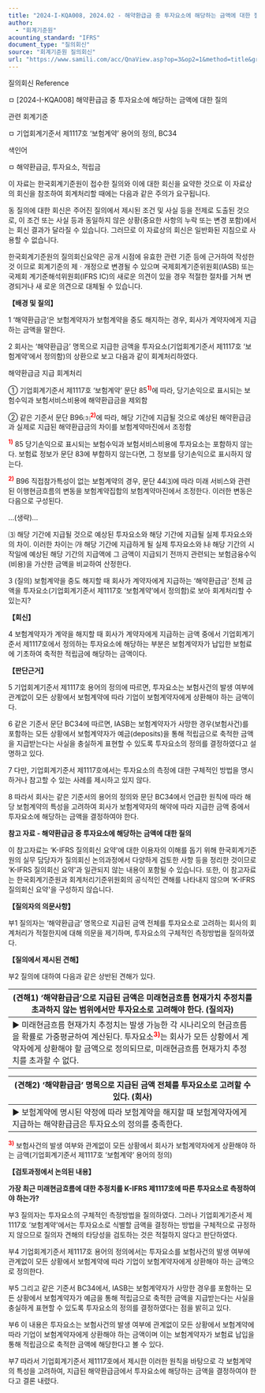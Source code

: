 ```yaml
---
title: "2024-I-KQA008, 2024.02 - 해약환급금 중 투자요소에 해당하는 금액에 대한 질의"
author:
  - "회계기준원"
acounting_standard: "IFRS"
document_type: "질의회신"
source: "회계기준원 질의회신"
url: "https://www.samili.com/acc/QnaView.asp?op=3&op2=1&method=title&group=2122-15;1&orgcode=0&searchword=&page=2&code=2024%2DI%2DKQA008%3A20240202"
---
```

질의회신 Reference

ㅁ \[2024-I-KQA008\] 해약환급금 중 투자요소에 해당하는 금액에 대한 질의

관련 회계기준

ㅁ 기업회계기준서 제1117호 ‘보험계약’ 용어의 정의, BC34

색인어

ㅁ 해약환급금, 투자요소, 적립금

  

이 자료는 한국회계기준원이 접수한 질의와 이에 대한 회신을 요약한 것으로 이 자료상의 회신을 참조하여 회계처리할 때에는 다음과 같은 주의가 요구됩니다.

동 질의에 대한 회신은 주어진 질의에서 제시된 조건 및 사실 등을 전제로 도출된 것으로, 이 조건 또는 사실 등과 동일하지 않은 상황(중요한 사항의 누락 또는 변경 포함)에서는 회신 결과가 달라질 수 있습니다. 그러므로 이 자료상의 회신은 일반화된 지침으로 사용할 수 없습니다.

한국회계기준원의 질의회신요약은 공개 시점에 유효한 관련 기준 등에 근거하여 작성한 것 이므로 회계기준의 제ㆍ개정으로 변경될 수 있으며 국제회계기준위원회(IASB) 또는 국제회 계기준해석위원회(IFRS IC)의 새로운 의견이 있을 경우 적절한 절차를 거쳐 변경되거나 새 로운 의견으로 대체될 수 있습니다.

  
  

**【배경 및 질의】**

  

1 ‘해약환급금’은 보험계약자가 보험계약을 중도 해지하는 경우, 회사가 계약자에게 지급하는 금액을 말한다.

  

2 회사는 ‘해약환급금’ 명목으로 지급한 금액을 투자요소(기업회계기준서 제1117호 ‘보험계약’에서 정의함)의 상환으로 보고 다음과 같이 회계처리하였다.

  

해약환급금 지급 회계처리

① 기업회계기준서 제1117호 ‘보험계약’ 문단 85<sup><font color="red"><b>1)</b></font></sup>에 따라, 당기손익으로 표시되는 보험수익과 보험서비스비용에 해약환급금을 제외함

② 같은 기준서 문단 B96⑶<sup><font color="red"><b>2)</b></font></sup>에 따라, 해당 기간에 지급될 것으로 예상된 해약환급금과 실제로 지급된 해약환급금의 차이를 보험계약마진에서 조정함

<sup><font color="red"><b>1)</b></font></sup> 85 당기손익으로 표시되는 보험수익과 보험서비스비용에 투자요소는 포함하지 않는다. 보험료 정보가 문단 83에 부합하지 않는다면, 그 정보를 당기손익으로 표시하지 않는다.

<sup><font color="red"><b>2)</b></font></sup> B96 직접참가특성이 없는 보험계약의 경우, 문단 44⑶에 따라 미래 서비스와 관련된 이행현금흐름의 변동을 보험계약집합의 보험계약마진에서 조정한다. 이러한 변동은 다음으로 구성된다.

...(생략)...

⑶ 해당 기간에 지급될 것으로 예상된 투자요소와 해당 기간에 지급될 실제 투자요소와의 차이. 이러한 차이는 ㈎ 해당 기간에 지급하게 될 실제 투자요소와 ㈏ 해당 기간의 시작일에 예상된 해당 기간의 지급액에 그 금액이 지급되기 전까지 관련되는 보험금융수익(비용)을 가산한 금액을 비교하여 산정한다.

  

3 (질의) 보험계약을 중도 해지할 때 회사가 계약자에게 지급하는 ‘해약환급금’ 전체 금액을 투자요소(기업회계기준서 제1117호 ‘보험계약’에서 정의함)로 보아 회계처리할 수 있는지?

  
  

**【회신】**

  

4 보험계약자가 계약을 해지할 때 회사가 계약자에게 지급하는 금액 중에서 기업회계기준서 제1117호에서 정의하는 투자요소에 해당하는 부분은 보험계약자가 납입한 보험료에 기초하여 축적한 적립금에 해당하는 금액이다.

  
  

**【판단근거】**

  

5 기업회계기준서 제1117호 용어의 정의에 따르면, 투자요소는 보험사건의 발생 여부에 관계없이 모든 상황에서 보험계약에 따라 기업이 보험계약자에게 상환해야 하는 금액이다.

  

6 같은 기준서 문단 BC34에 따르면, IASB는 보험계약자가 사망한 경우(보험사건)를 포함하는 모든 상황에서 보험계약자가 예금(deposits)을 통해 적립금으로 축적한 금액을 지급받는다는 사실을 충실하게 표현할 수 있도록 투자요소의 정의를 결정하였다고 설명하고 있다.

  

7 다만, 기업회계기준서 제1117호에서는 투자요소의 측정에 대한 구체적인 방법을 명시하거나 참고할 수 있는 사례를 제시하고 있지 않다.

  

8 따라서 회사는 같은 기준서의 용어의 정의와 문단 BC34에서 언급한 원칙에 따라 해당 보험계약의 특성을 고려하여 회사가 보험계약자의 해약에 따라 지급한 금액 중에서 투자요소에 해당하는 금액을 결정하여야 한다.

  
  

**참고 자료 - 해약환급금 중 투자요소에 해당하는 금액에 대한 질의**

이 참고자료는 ‘K-IFRS 질의회신 요약'에 대한 이용자의 이해를 돕기 위해 한국회계기준원의 실무 담당자가 질의회신 논의과정에서 다양하게 검토한 사항 등을 정리한 것이므로 ‘K-IFRS 질의회신 요약'과 일관되지 않는 내용이 포함될 수 있습니다. 또한, 이 참고자료는 한국회계기준원과 회계처리기준위원회의 공식적인 견해를 나타내지 않으며 ‘K-IFRS 질의회신 요약'을 구성하지 않습니다.

  

**【질의자의 의문사항】**

  

부1 질의자는 ‘해약환급금’ 명목으로 지급된 금액 전체를 투자요소로 고려하는 회사의 회계처리가 적절한지에 대해 의문을 제기하며, 투자요소의 구체적인 측정방법을 질의하였다.

  
  

**【질의에서 제시된 견해】**

  

부2 질의에 대하여 다음과 같은 상반된 견해가 있다.

  

| (견해1) ‘해약환급금’으로 지급된 금액은 미래현금흐름 현재가치 추정치를 초과하지 않는 범위에서만 투자요소로 고려해야 한다. (질의자) |
| --- |
| ▶ 미래현금흐름 현재가치 추정치는 발생 가능한 각 시나리오의 현금흐름을 확률로 가중평균하여 계산된다. 투자요소<sup><font color="red"><b>3)</b></font></sup>는 회사가 모든 상황에서 계약자에게 상환해야 할 금액으로 정의되므로, 미래현금흐름 현재가치 추정치를 초과할 수 없다. |

  

| (견해2) ‘해약환급금’ 명목으로 지급된 금액 전체를 투자요소로 고려할 수 있다. (회사) |
| --- |
| ▶ 보험계약에 명시된 약정에 따라 보험계약을 해지할 때 보험계약자에게 지급하는 해약환급금은 투자요소의 정의를 충족한다. |

<sup><font color="red"><b>3)</b></font></sup> 보험사건의 발생 여부와 관계없이 모든 상황에서 회사가 보험계약자에게 상환해야 하는 금액(기업회계기준서 제1117호 ‘보험계약’ 용어의 정의)

  
  

**【검토과정에서 논의된 내용】**

  

**가장 최근 미래현금흐름에 대한 추정치를 K-IFRS 제1117호에 따른 투자요소로 측정하여야 하는가?**

  

부3 질의자는 투자요소의 구체적인 측정방법을 질의하였다. 그러나 기업회계기준서 제1117호 ‘보험계약’에서는 투자요소로 식별할 금액을 결정하는 방법을 구체적으로 규정하지 않으므로 질의자 견해의 타당성을 검토하는 것은 적절하지 않다고 판단하였다.

  

부4 기업회계기준서 제1117호 용어의 정의에서는 투자요소를 보험사건의 발생 여부에 관계없이 모든 상황에서 보험계약에 따라 기업이 보험계약자에게 상환해야 하는 금액으로 정의한다.

  

부5 그리고 같은 기준서 BC34에서, IASB는 보험계약자가 사망한 경우를 포함하는 모든 상황에서 보험계약자가 예금을 통해 적립금으로 축적한 금액을 지급받는다는 사실을 충실하게 표현할 수 있도록 투자요소의 정의를 결정하였다는 점을 밝히고 있다.

  

부6 이 내용은 투자요소는 보험사건의 발생 여부에 관계없이 모든 상황에서 보험계약에 따라 기업이 보험계약자에게 상환해야 하는 금액이며 이는 보험계약자가 보험료 납입을 통해 적립금으로 축적한 금액에 해당한다고 볼 수 있다.

  

부7 따라서 기업회계기준서 제1117호에서 제시한 이러한 원칙을 바탕으로 각 보험계약의 특성을 고려하여, 지급된 해약환급금에서 투자요소에 해당하는 금액을 결정하여야 한다고 결론 내렸다.
